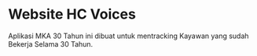 # Website HC Voices
Aplikasi MKA 30 Tahun ini dibuat untuk mentracking Kayawan yang sudah Bekerja Selama 30 Tahun. 
